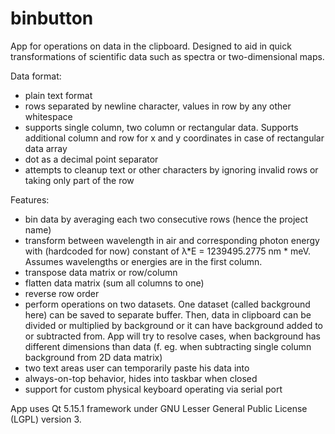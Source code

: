 # binbutton
App for operations on data in the clipboard. Designed to aid in quick transformations of scientific data such as spectra or two-dimensional maps.

Data format:
- plain text format
- rows separated by newline character, values in row by any other whitespace
- supports single column, two column or rectangular data. Supports additional column and row for x and y coordinates in case of rectangular data array
- dot as a decimal point separator
- attempts to cleanup text or other characters by ignoring invalid rows or taking only part of the row

Features:
- bin data by averaging each two consecutive rows (hence the project name)
- transform between wavelength in air and corresponding photon energy with (hardcoded for now) constant of λ*E = 1239495.2775 nm * meV. Assumes wavelengths or energies are in the first column.
- transpose data matrix or row/column
- flatten data matrix (sum all columns to one)
- reverse row order
- perform operations on two datasets. One dataset (called background here) can be saved to separate buffer. Then, data in clipboard can be divided or multiplied by background or it can have background added to or subtracted from. App will try to resolve cases, when background has different dimensions than data (f. eg. when subtracting single column background from 2D data matrix)
- two text areas user can temporarily paste his data into
- always-on-top behavior, hides into taskbar when closed
- support for custom physical keyboard operating via serial port

App uses Qt 5.15.1 framework under GNU Lesser General Public License (LGPL) version 3.
